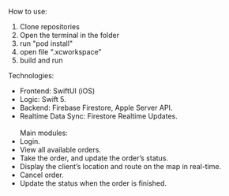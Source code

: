 How to use:
  1. Clone repositories
  2. Open the terminal in the folder
  3. run "pod install"
  4. open file ".xcworkspace"
  5. build and run<be><br>

Technologies:<br>
- Frontend: SwiftUI (iOS)<br>
- Logic: Swift 5.<br>
- Backend: Firebase Firestore, Apple Server API.<br>
- Realtime Data Sync: Firestore Realtime Updates.<br><br>
Main modules:<br>
- Login.
- View all available orders.
- Take the order, and update the order’s status.
- Display the client’s location and route on the map in real-time.
- Cancel order.
- Update the status when the order is finished.

